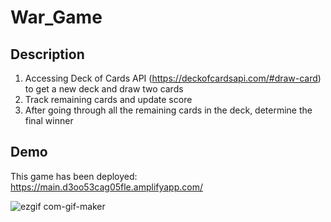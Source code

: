 # War_Game
## Description
1. Accessing Deck of Cards API (https://deckofcardsapi.com/#draw-card) to get a new deck and draw two cards
2. Track remaining cards and update score
3. After going through all the remaining cards in the deck, determine the final winner

## Demo
This game has been deployed: https://main.d3oo53cag05fle.amplifyapp.com/

![ezgif com-gif-maker](https://user-images.githubusercontent.com/61951792/161605528-61b1b536-9176-4205-9cb6-c860f0000458.gif)

